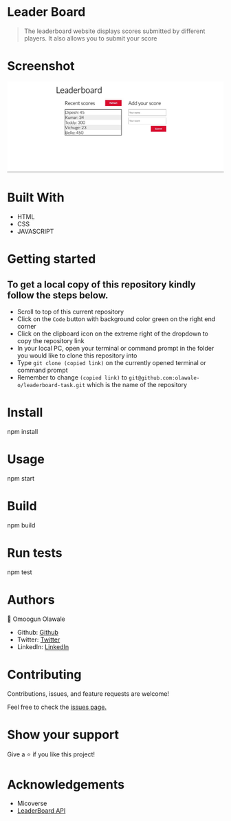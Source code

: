 # Leader Board

> The leaderboard website displays scores submitted by different players. It also allows you to submit your score

# Screenshot
![screenshot](https://github.com/olawale-o/leaderboard-task/blob/final-touch/src/assets/screenshot.png?raw=true")
# Built With

- HTML
- CSS
- JAVASCRIPT

# Getting started

## To get a local copy of this repository kindly follow the steps below.
- Scroll to top of this current repository
- Click on the `Code` button with background color green on the right end corner
- Click on the clipboard icon on the extreme right of the dropdown to copy the repository link
- In your local PC, open your terminal or command prompt in the folder you would like to clone this repository into
- Type `git clone (copied link)` on the currently opened terminal or command prompt
- Remember to change `(copied link)` to `git@github.com:olawale-o/leaderboard-task.git` which is the name of the repository

# Install
npm install

# Usage
npm start

# Build
npm build

# Run tests
npm test
# Authors

:bust_in_silhouette: Omoogun Olawale

- Github: [Github](https://github.com/olawale-o)
- Twitter: [Twitter](https://twitter.com/ibreaktherules)
- LinkedIn: [LinkedIn](https://www.linkedin.com/in/olawale-omoogun-330a051b1/)


# Contributing
Contributions, issues, and feature requests are welcome!

Feel free to check the [issues page.](https://github.com/olawale-o/leaderboard-task/issues)

# Show your support
Give a :star: if you like this project!

# Acknowledgements
- Micoverse
- [LeaderBoard API](https://www.notion.so/Leaderboard-API-service-24c0c3c116974ac49488d4eb0267ade3)
